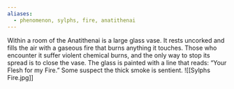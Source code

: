 ```yaml
---
aliases:
  - phenomenon, sylphs, fire, anatithenai
---
```


Within a room of the Anatithenai is a large glass vase. It rests uncorked and fills the air with a gaseous fire that burns anything it touches. Those who encounter it suffer violent chemical burns, and the only way to stop its spread is to close the vase. The glass is painted with a line that reads: “Your Flesh for my Fire.” Some suspect the thick smoke is sentient.
![[Sylphs Fire.jpg]]
